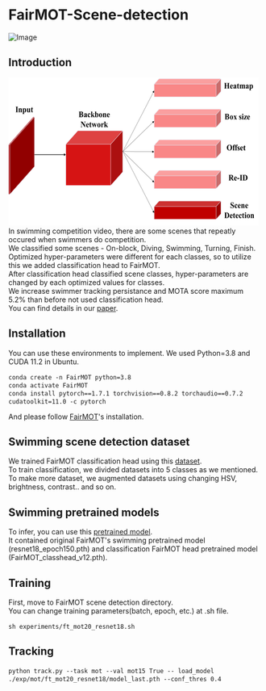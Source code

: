 # FairMOT-Scene-detection
![Image](https://github.com/user-attachments/assets/6331f2fc-5f00-4dbe-b6aa-2ea8123537e7)

## Introduction
![Model architecture](./architecture.png)    
In swimming competition video, there are some scenes that repeatly occured when swimmers do competition.     
We classified some scenes - On-block, Diving, Swimming, Turning, Finish.    
Optimized hyper-parameters were different for each classes, so to utilize this we added classification head to FairMOT.    
After classification head classified scene classes, hyper-parameters are changed by each optimized values for classes.     
We increase swimmer tracking persistance and MOTA score maximum 5.2% than before not used classification head.    
You can find details in our [paper](http://ieiespc.org/ieiespc/XmlViewer/f431390).

## Installation
You can use these environments to implement. We used Python=3.8 and CUDA 11.2 in Ubuntu.    
```
conda create -n FairMOT python=3.8
conda activate FairMOT
conda install pytorch==1.7.1 torchvision==0.8.2 torchaudio==0.7.2 cudatoolkit=11.0 -c pytorch
```
And please follow [FairMOT](https://github.com/ifzhang/FairMOT)'s installation.    

## Swimming scene detection dataset
We trained FairMOT classification head using this [dataset](https://drive.google.com/drive/folders/1hpA_zdLswchUfw2x6N9jMzboc-paiNw-?usp=drive_link).    
To train classification, we divided datasets into 5 classes as we mentioned.    
To make more dataset, we augmented datasets using changing HSV, brightness, contrast.. and so on.    

## Swimming pretrained models
To infer, you can use this [pretrained model](https://drive.google.com/drive/folders/1OUAETnTg0SkwO5NA7QIU3t3F4I9QIRYI?usp=drive_link).    
It contained original FairMOT's swimming pretrained model (resnet18_epoch150.pth) and classification FairMOT head pretrained model (FairMOT_classhead_v12.pth).    

## Training
First, move to FairMOT scene detection directory.    
You can change training parameters(batch, epoch, etc.) at .sh file.    
```
sh experiments/ft_mot20_resnet18.sh
```

## Tracking
```
python track.py --task mot --val mot15 True -- load_model ./exp/mot/ft_mot20_resnet18/model_last.pth --conf_thres 0.4
```

